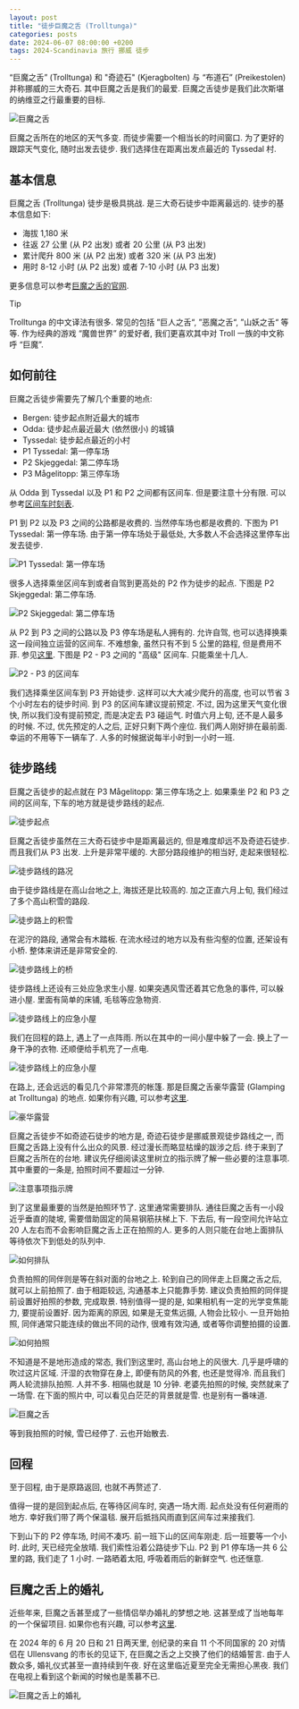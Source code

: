 ```yaml
---
layout: post
title: "徒步巨魔之舌 (Trolltunga)"
categories: posts
date: 2024-06-07 08:00:00 +0200
tags: 2024-Scandinavia 旅行 挪威 徒步
---
```


“巨魔之舌” (Trolltunga) 和 "奇迹石" (Kjeragbolten) 与 “布道石” (Preikestolen) 并称挪威的三大奇石. 其中巨魔之舌是我们的最爱. 巨魔之舌徒步是我们此次斯堪的纳维亚之行最重要的目标.

![巨魔之舌](/assets/images/2024/scandinavia/trolltunga/trolltunga-roger.jpeg)

巨魔之舌所在的地区的天气多变. 而徒步需要一个相当长的时间窗口. 为了更好的跟踪天气变化, 随时出发去徒步. 我们选择住在距离出发点最近的 Tyssedal 村.

## 基本信息

巨魔之舌 (Trolltunga) 徒步是极具挑战. 是三大奇石徒步中距离最远的. 徒步的基本信息如下:

* 海拔 1,180 米
* 往返 27 公里 (从 P2 出发) 或者 20 公里 (从 P3 出发)
* 累计爬升 800 米 (从 P2 出发) 或者 320 米 (从 P3 出发)
* 用时 8-12 小时 (从 P2 出发) 或者 7-10 小时 (从 P3 出发)

更多信息可以参考[巨魔之舌的官网](https://trolltunga.com/).

>[!TIP]
> Trolltunga 的中文译法有很多. 常见的包括 ”巨人之舌“, ”恶魔之舌“, ”山妖之舌“ 等等. 作为经典的游戏 “魔兽世界” 的爱好者, 我们更喜欢其中对 Troll 一族的中文称呼 “巨魔”. 

## 如何前往

巨魔之舌徒步需要先了解几个重要的地点:

* Bergen: 徒步起点附近最大的城市
* Odda: 徒步起点最近最大 (依然很小) 的城镇
* Tyssedal: 徒步起点最近的小村
* P1 Tyssedal: 第一停车场
* P2 Skjeggedal: 第二停车场
* P3 Mågelitopp: 第三停车场

从 Odda 到 Tyssedal 以及 P1 和 P2 之间都有区间车. 但是要注意十分有限. 可以参考[区间车时刻表](https://trolltunga.com/parking-and-transportation/shuttle-buses-and-taxi/).

P1 到 P2 以及 P3 之间的公路都是收费的. 当然停车场也都是收费的. 下图为 P1 Tyssedal: 第一停车场. 由于第一停车场处于最低处, 大多数人不会选择这里停车出发去徒步.

![P1 Tyssedal: 第一停车场](/assets/images/2024/scandinavia/trolltunga/p1.jpeg)

很多人选择乘坐区间车到或者自驾到更高处的 P2 作为徒步的起点. 下图是 P2 Skjeggedal: 第二停车场.

![P2 Skjeggedal: 第二停车场](/assets/images/2024/scandinavia/trolltunga/p2.jpeg)

从 P2 到 P3 之间的公路以及 P3 停车场是私人拥有的. 允许自驾, 也可以选择换乘这一段间独立运营的区间车. 不难想象, 虽然只有不到 5 公里的路程, 但是费用不菲. 参见[这里](https://www.trolltunganorway.com/shuttle-bus-p2-p3-skjeggedal-magelitopp/). 下图是 P2 - P3 之间的 "高级" 区间车. 只能乘坐十几人.

![P2 - P3 的区间车](/assets/images/2024/scandinavia/trolltunga/p3-shuttle.jpeg)

我们选择乘坐区间车到 P3 开始徒步. 这样可以大大减少爬升的高度, 也可以节省 3 个小时左右的徒步时间. 到 P3 的区间车建议提前预定. 不过, 因为这里天气变化很快, 所以我们没有提前预定, 而是决定去 P3 碰运气. 时值六月上旬, 还不是人最多的时候. 不过, 优先预定的人之后, 正好只剩下两个座位. 我们两人刚好排在最前面. 幸运的不用等下一辆车了. 人多的时候据说每半小时到一小时一班.

## 徒步路线

巨魔之舌徒步的起点就在 P3 Mågelitopp: 第三停车场之上. 如果乘坐 P2 和 P3 之间的区间车, 下车的地方就是徒步路线的起点.

![徒步起点](/assets/images/2024/scandinavia/trolltunga/trail-start.jpeg)

巨魔之舌徒步虽然在三大奇石徒步中是距离最远的, 但是难度却远不及奇迹石徒步. 而且我们从 P3 出发. 上升是非常平缓的. 大部分路段维护的相当好, 走起来很轻松.

![徒步路线的路况](/assets/images/2024/scandinavia/trolltunga/trail.jpeg)

由于徒步路线是在高山台地之上, 海拔还是比较高的. 加之正直六月上旬, 我们经过了多个高山积雪的路段.

![徒步路上的积雪](/assets/images/2024/scandinavia/trolltunga/trail-snow.jpeg)

在泥泞的路段, 通常会有木踏板. 在流水经过的地方以及有些沟壑的位置, 还架设有小桥. 整体来讲还是非常安全的.

![徒步路线上的桥](/assets/images/2024/scandinavia/trolltunga/trail-bridge.jpeg)

徒步路线上还设有三处应急求生小屋. 如果突遇风雪还着其它危急的事件, 可以躲进小屋. 里面有简单的床铺, 毛毯等应急物资.

![徒步路线上的应急小屋](/assets/images/2024/scandinavia/trolltunga/shelter.jpeg)

我们在回程的路上, 遇上了一点阵雨. 所以在其中的一间小屋中躲了一会. 换上了一身干净的衣物. 还顺便给手机充了一点电.

![徒步路线上的应急小屋](/assets/images/2024/scandinavia/trolltunga/shelter-inside.jpeg)

在路上, 还会远远的看见几个非常漂亮的帐篷. 那是巨魔之舌豪华露营 (Glamping at Trolltunga) 的地点. 如果你有兴趣, 可以参考[这里](https://www.trolltunga-active.com/activities/trolltunga-sunsetsunrise).


![豪华露营](/assets/images/2024/scandinavia/trolltunga/glamping.jpeg)

巨魔之舌徒步不如奇迹石徒步的地方是, 奇迹石徒步是挪威景观徒步路线之一, 而巨魔之舌路上没有什么出众的风景. 经过漫长而略显枯燥的跋涉之后. 终于来到了巨魔之舌所在的台地. 建议先仔细阅读这里树立的指示牌了解一些必要的注意事项. 其中重要的一条是, 拍照时间不要超过一分钟. 

![注意事项指示牌](/assets/images/2024/scandinavia/trolltunga/trolltunga-instructions.jpeg)

到了这里最重要的当然是拍照环节了. 这里通常需要排队. 通往巨魔之舌有一小段近乎垂直的陡坡, 需要借助固定的简易钢筋扶梯上下. 下去后, 有一段空间允许站立 20 人左右而不会影响巨魔之舌上正在拍照的人. 更多的人则只能在台地上面排队等待依次下到低处的队列中.

![如何排队](/assets/images/2024/scandinavia/trolltunga/photo-queue.jpeg)

负责拍照的同伴则是等在斜对面的台地之上. 轮到自己的同伴走上巨魔之舌之后, 就可以上前拍照了. 由于相距较远, 沟通基本上只能靠手势. 建议负责拍照的同伴提前设置好拍照的参数, 完成取景. 特别值得一提的是, 如果相机有一定的光学变焦能力, 要提前设置好. 因为距离的原因, 如果是无变焦远摄, 人物会比较小. 一旦开始拍照, 同伴通常只能连续的做出不同的动作, 很难有效沟通, 或者等你调整拍摄的设置.

![如何拍照](/assets/images/2024/scandinavia/trolltunga/taking-photos.jpeg)

不知道是不是地形造成的常态, 我们到这里时, 高山台地上的风很大. 几乎是呼啸的吹过这片区域. 汗湿的衣物穿在身上, 即便有防风的外套, 也还是觉得冷. 而且我们两人轮流排队拍照. 人并不多. 相隔也就是 10 分钟. 老婆先拍照的时候, 突然就来了一场雪. 在下面的照片中, 可以看见白茫茫的背景就是雪. 也是别有一番味道. 

![巨魔之舌](/assets/images/2024/scandinavia/trolltunga/trolltunga-lily.jpeg)

等到我拍照的时候, 雪已经停了. 云也开始散去.

## 回程

至于回程, 由于是原路返回, 也就不再赘述了. 

值得一提的是回到起点后, 在等待区间车时, 突遇一场大雨. 起点处没有任何避雨的地方. 幸好我们带了两个保温毯. 展开后抵挡风雨直到区间车过来接我们. 

下到山下的 P2 停车场, 时间不凑巧. 前一班下山的区间车刚走. 后一班要等一个小时. 此时, 天已经完全放晴. 我们索性沿着公路徒步下山. P2 到 P1 停车场一共 6 公里的路, 我们走了 1 小时. 一路晒着太阳, 呼吸着雨后的新鲜空气. 也还惬意.

## 巨魔之舌上的婚礼

近些年来, 巨魔之舌甚至成了一些情侣举办婚礼的梦想之地. 这甚至成了当地每年的一个保留项目. 如果你也有兴趣, 可以参考[这里](https://trolltunga.com/plan-your-trip/wedding-at-trolltunga/). 

在 2024 年的 6 月 20 日和 21 日两天里, 创纪录的来自 11 个不同国家的 20 对情侣在 Ullensvang 的市长的见证下, 在巨魔之舌之上交换了他们的结婚誓言. 由于人数众多, 婚礼仪式甚至一直持续到午夜. 好在这里临近夏至完全无需担心黑夜. 我们在电视上看到这个新闻的时候也是羡慕不已.

![巨魔之舌上的婚礼](/assets/images/2024/scandinavia/trolltunga/wedding.jpeg)
